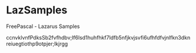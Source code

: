 # LazSamples
FreePascal - Lazarus Samples

ccnvklvnfPdksSb2fvfhdbv;lf6lsd1huhfhkf7ldfb5nfjkvjsvfi6ufhfdfvjnlfkn3dknreiuegtiothp9otpjer;lkjrgg
